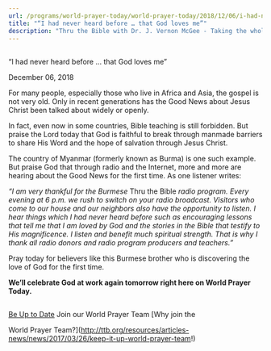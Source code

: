 ```yaml
---
url: /programs/world-prayer-today/world-prayer-today/2018/12/06/i-had-never-heard-before-that-god-loves-me
title: "“I had never heard before … that God loves me”"
description: "Thru the Bible with Dr. J. Vernon McGee - Taking the whole Word to the whole world"
---
```







## 
 “I had never heard before … that God loves me”


December 06, 2018




For many people, especially those who live in Africa and Asia, the gospel is not very old. Only in recent generations has the Good News about Jesus Christ been talked about widely or openly. 


In fact, even now in some countries, Bible teaching is still forbidden. But praise the Lord today that God is faithful to break through manmade barriers to share His Word and the hope of salvation through Jesus Christ. 


The country of Myanmar (formerly known as Burma) is one such example. But praise God that through radio and the Internet, more and more are hearing about the Good News for the first time. As one listener writes:


*“I am very thankful for the Burmese* Thru the Bible *radio program. Every evening at 6 p.m. we rush to switch on your radio broadcast. Visitors who come to our house and our neighbors also have the opportunity to listen. I hear things which I had never heard before such as encouraging lessons that tell me that I am loved by God and the stories in the Bible that testify to His magnificence. I listen and benefit much spiritual strength. That is why I thank all radio donors and radio program producers and teachers.”*


Pray today for believers like this Burmese brother who is discovering the love of God for the first time. 


**We’ll celebrate God at work again tomorrow right here on World Prayer Today.**







## 




[Be Up to Date](http://feeds.feedburner.com/WorldPrayerToday "World Prayer Today RSS Feed")
Join our World Prayer Team
[Why join the  

World Prayer Team?](http://ttb.org/resources/articles-news/news/2017/03/26/keep-it-up-world-prayer-team!)




